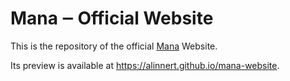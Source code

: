 # Mana ‒ Official Website

This is the repository of the official [Mana](https://github.com/alinnert/mana) Website.

Its preview is available at https://alinnert.github.io/mana-website.